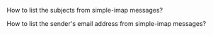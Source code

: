 How to list the subjects from simple-imap messages?

How to list the sender's email address from simple-imap messages?
